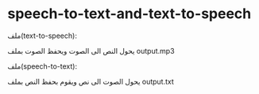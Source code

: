 # speech-to-text-and-text-to-speech

ملف(text-to-speech):

يحول النص الى الصوت ويحفظ الصوت بملف output.mp3

ملف(speech-to-text):

يحول الصوت الى نص ويقوم بحفظ النص بملف output.txt

